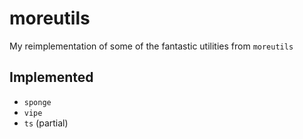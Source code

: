 # moreutils

My reimplementation of some of the fantastic utilities from `moreutils`

## Implemented

* `sponge`
* `vipe`
* `ts` (partial)
